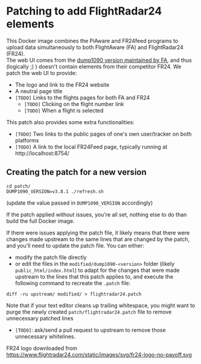 # Patching to add FlightRadar24 elements

This Docker image combines the PiAware and FR24feed programs to upload data simultaneously to both FlightAware (FA) and FlightRadar24 (FR24). \
The web UI comes from the [dump1090 version maintained by FA](https://github.com/flightaware/dump1090), and thus (logically ;) ) doesn't contain elements from their competitor FR24. We patch the web UI to provide:

* The logo and link to the FR24 website
* A neutral page title
* `[TODO]` Links to the flights pages for both FA and FR24
  * `[TODO]` Clicking on the flight number link
  * `[TODO]` When a flight is selected

This patch also provides some extra functionalities:
* `[TODO]` Two links to the public pages of one's own user/tracker on both platforms
* `[TODO]` A link to the local FR24Feed page, typically running at http://localhost:8754/

## Creating the patch for a new version

```
cd patch/
DUMP1090_VERSION=v3.8.1 ./refresh.sh
```

(update the value passed in `DUMP1090_VERSION` accordingly)

If the patch applied without issues, you're all set, nothing else to do than build the full Docker image.

If there were issues applying the patch file, it likely means that there were changes made upstream to the same lines that are changed by the patch, and you'll need to update the patch file. You can either:

* modify the patch file directly
* or edit the files in the `modified/dump1090-<version>` folder (likely `public_html/index.html`) to adapt for the changes that were made upstream to the lines that this patch applies to, and execute the following command to recreate the `.patch` file:
```
diff -ru upstream/ modified/ > flightradar24.patch
```
Note that if your text editor cleans up trailing whitespace, you might want to purge the newly created `patch/flightradar24.patch` file to remove unnecessary patched lines
  * `[TODO]`: ask/send a pull request to upstream to remove those unnecessary whitelines.


FR24 logo downloaded from https://www.flightradar24.com/static/images/svg/fr24-logo-no-payoff.svg
